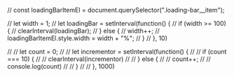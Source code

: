 // const loadingBarItemEl = document.querySelector(".loading-bar__item");

// let width = 1;
// let loadingBar = setInterval(function() {
//   if (width >= 100) {
//     clearInterval(loadingBar);
//   } else {
//     width++;
//     loadingBarItemEl.style.width = width + "%";
//   }
// }, 10)














// // let count = 0;
// // let incrementor = setInterval(function() {
// //   if (count === 10) {
// //     clearInterval(incrementor)
// //   } else {
// //     count++;
// //     console.log(count)
// //   }
// // }, 1000)











